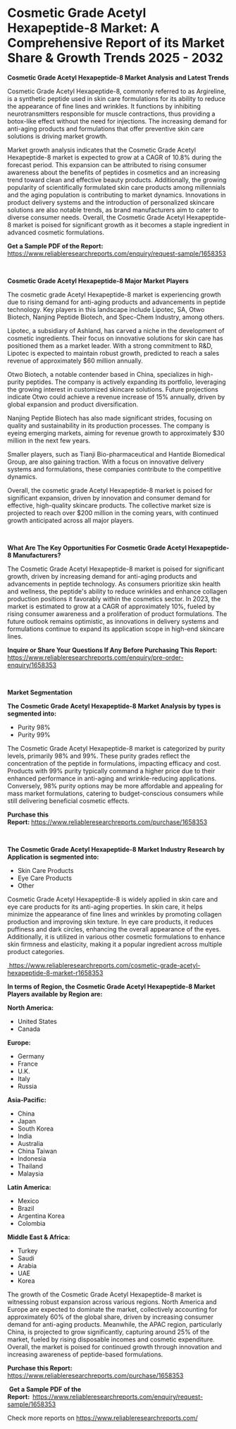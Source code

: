 <p><h1>Cosmetic Grade Acetyl Hexapeptide-8 Market: A Comprehensive Report of its Market Share & Growth Trends 2025 - 2032</h1></p><p><strong>Cosmetic Grade Acetyl Hexapeptide-8 Market Analysis and Latest Trends</strong></p>
<p><p>Cosmetic Grade Acetyl Hexapeptide-8, commonly referred to as Argireline, is a synthetic peptide used in skin care formulations for its ability to reduce the appearance of fine lines and wrinkles. It functions by inhibiting neurotransmitters responsible for muscle contractions, thus providing a botox-like effect without the need for injections. The increasing demand for anti-aging products and formulations that offer preventive skin care solutions is driving market growth.</p><p>Market growth analysis indicates that the Cosmetic Grade Acetyl Hexapeptide-8 market is expected to grow at a CAGR of 10.8% during the forecast period. This expansion can be attributed to rising consumer awareness about the benefits of peptides in cosmetics and an increasing trend toward clean and effective beauty products. Additionally, the growing popularity of scientifically formulated skin care products among millennials and the aging population is contributing to market dynamics. Innovations in product delivery systems and the introduction of personalized skincare solutions are also notable trends, as brand manufacturers aim to cater to diverse consumer needs. Overall, the Cosmetic Grade Acetyl Hexapeptide-8 market is poised for significant growth as it becomes a staple ingredient in advanced cosmetic formulations.</p></p>
<p><strong>Get a Sample PDF of the Report:&nbsp;</strong> <a href="https://www.reliableresearchreports.com/enquiry/request-sample/1658353?utm_campaign=3260&utm_medium=2&utm_source=Github&utm_content=ia&utm_term=23032025&utm_id=cosmetic-grade-acetyl-hexapeptide-8">https://www.reliableresearchreports.com/enquiry/request-sample/1658353</a></p>
<p>&nbsp;</p>
<p><strong>Cosmetic Grade Acetyl Hexapeptide-8 Major Market Players</strong></p>
<p><p>The cosmetic grade Acetyl Hexapeptide-8 market is experiencing growth due to rising demand for anti-aging products and advancements in peptide technology. Key players in this landscape include Lipotec, SA, Otwo Biotech, Nanjing Peptide Biotech, and Spec-Chem Industry, among others.</p><p>Lipotec, a subsidiary of Ashland, has carved a niche in the development of cosmetic ingredients. Their focus on innovative solutions for skin care has positioned them as a market leader. With a strong commitment to R&D, Lipotec is expected to maintain robust growth, predicted to reach a sales revenue of approximately $60 million annually.</p><p>Otwo Biotech, a notable contender based in China, specializes in high-purity peptides. The company is actively expanding its portfolio, leveraging the growing interest in customized skincare solutions. Future projections indicate Otwo could achieve a revenue increase of 15% annually, driven by global expansion and product diversification.</p><p>Nanjing Peptide Biotech has also made significant strides, focusing on quality and sustainability in its production processes. The company is eyeing emerging markets, aiming for revenue growth to approximately $30 million in the next few years.</p><p>Smaller players, such as Tianji Bio-pharmaceutical and Hantide Biomedical Group, are also gaining traction. With a focus on innovative delivery systems and formulations, these companies contribute to the competitive dynamics.</p><p>Overall, the cosmetic grade Acetyl Hexapeptide-8 market is poised for significant expansion, driven by innovation and consumer demand for effective, high-quality skincare products. The collective market size is projected to reach over $200 million in the coming years, with continued growth anticipated across all major players.</p></p>
<p>&nbsp;</p>
<p><strong>What Are The Key Opportunities For Cosmetic Grade Acetyl Hexapeptide-8 Manufacturers?</strong></p>
<p><p>The Cosmetic Grade Acetyl Hexapeptide-8 market is poised for significant growth, driven by increasing demand for anti-aging products and advancements in peptide technology. As consumers prioritize skin health and wellness, the peptide's ability to reduce wrinkles and enhance collagen production positions it favorably within the cosmetics sector. In 2023, the market is estimated to grow at a CAGR of approximately 10%, fueled by rising consumer awareness and a proliferation of product formulations. The future outlook remains optimistic, as innovations in delivery systems and formulations continue to expand its application scope in high-end skincare lines.</p></p>
<p><strong>Inquire or Share Your Questions If Any Before Purchasing This Report:</strong> <a href="https://www.reliableresearchreports.com/enquiry/pre-order-enquiry/1658353?utm_campaign=3260&utm_medium=2&utm_source=Github&utm_content=ia&utm_term=23032025&utm_id=cosmetic-grade-acetyl-hexapeptide-8">https://www.reliableresearchreports.com/enquiry/pre-order-enquiry/1658353</a></p>
<p>&nbsp;</p>
<p><strong>Market Segmentation</strong></p>
<p><strong>The Cosmetic Grade Acetyl Hexapeptide-8 Market Analysis by types is segmented into:</strong></p>
<p><ul><li>Purity 98%</li><li>Purity 99%</li></ul></p>
<p><p>The Cosmetic Grade Acetyl Hexapeptide-8 market is categorized by purity levels, primarily 98% and 99%. These purity grades reflect the concentration of the peptide in formulations, impacting efficacy and cost. Products with 99% purity typically command a higher price due to their enhanced performance in anti-aging and wrinkle-reducing applications. Conversely, 98% purity options may be more affordable and appealing for mass market formulations, catering to budget-conscious consumers while still delivering beneficial cosmetic effects.</p></p>
<p><strong>Purchase this Report:&nbsp;</strong><a href="https://www.reliableresearchreports.com/purchase/1658353?utm_campaign=3260&utm_medium=2&utm_source=Github&utm_content=ia&utm_term=23032025&utm_id=cosmetic-grade-acetyl-hexapeptide-8">https://www.reliableresearchreports.com/purchase/1658353</a></p>
<p>&nbsp;</p>
<p><strong>The Cosmetic Grade Acetyl Hexapeptide-8 Market Industry Research by Application is segmented into:</strong></p>
<p><ul><li>Skin Care Products</li><li>Eye Care Products</li><li>Other</li></ul></p>
<p><p>Cosmetic Grade Acetyl Hexapeptide-8 is widely applied in skin care and eye care products for its anti-aging properties. In skin care, it helps minimize the appearance of fine lines and wrinkles by promoting collagen production and improving skin texture. In eye care products, it reduces puffiness and dark circles, enhancing the overall appearance of the eyes. Additionally, it is utilized in various other cosmetic formulations to enhance skin firmness and elasticity, making it a popular ingredient across multiple product categories.</p></p>
<p><a href="https://www.reliableresearchreports.com/cosmetic-grade-acetyl-hexapeptide-8-market-r1658353?utm_campaign=3260&utm_medium=2&utm_source=Github&utm_content=ia&utm_term=23032025&utm_id=cosmetic-grade-acetyl-hexapeptide-8">&nbsp;https://www.reliableresearchreports.com/cosmetic-grade-acetyl-hexapeptide-8-market-r1658353</a></p>
<p><strong>In terms of Region, the Cosmetic Grade Acetyl Hexapeptide-8 Market Players available by Region are:</strong></p>
<p>
    <p> <strong> North America: </strong>
        <ul>
            <li>United States</li>
            <li>Canada</li>
        </ul>
        </p> 
    <p> <strong> Europe: </strong>
        <ul>
            <li>Germany</li>
            <li>France</li>
            <li>U.K.</li>
            <li>Italy</li>
            <li>Russia</li>
        </ul>
        </p> 
    <p> <strong> Asia-Pacific: </strong>
        <ul>
            <li>China</li>
            <li>Japan</li>
            <li>South Korea</li>
            <li>India</li>
            <li>Australia</li>
            <li>China Taiwan</li>
            <li>Indonesia</li>
            <li>Thailand</li>
            <li>Malaysia</li>
        </ul>
        </p> 
    <p> <strong> Latin America: </strong>
        <ul>
            <li>Mexico</li>
            <li>Brazil</li>
            <li>Argentina Korea</li>
            <li>Colombia</li>
        </ul>
        </p> 
    <p> <strong> Middle East & Africa: </strong>
        <ul>
            <li>Turkey</li>
            <li>Saudi</li>
            <li>Arabia</li>
            <li>UAE</li>
            <li>Korea</li>
        </ul>
    </p>
    </p>
<p><p>The growth of the Cosmetic Grade Acetyl Hexapeptide-8 market is witnessing robust expansion across various regions. North America and Europe are expected to dominate the market, collectively accounting for approximately 60% of the global share, driven by increasing consumer demand for anti-aging products. Meanwhile, the APAC region, particularly China, is projected to grow significantly, capturing around 25% of the market, fueled by rising disposable incomes and cosmetic expenditure. Overall, the market is poised for continued growth through innovation and increasing awareness of peptide-based formulations.</p></p>
<p><strong>Purchase this Report: </strong><a href="https://www.reliableresearchreports.com/purchase/1658353?utm_campaign=3260&utm_medium=2&utm_source=Github&utm_content=ia&utm_term=23032025&utm_id=cosmetic-grade-acetyl-hexapeptide-8">https://www.reliableresearchreports.com/purchase/1658353</a></p>
<p>&nbsp;<strong>Get a Sample PDF of the Report:&nbsp;&nbsp;</strong><a href="https://www.reliableresearchreports.com/enquiry/request-sample/1658353?utm_campaign=3260&utm_medium=2&utm_source=Github&utm_content=ia&utm_term=23032025&utm_id=cosmetic-grade-acetyl-hexapeptide-8">https://www.reliableresearchreports.com/enquiry/request-sample/1658353</a></p>
<p><strong></strong></p>
<p>Check more reports on <a href="https://www.reliableresearchreports.com/?utm_campaign=3260&utm_medium=2&utm_source=Github&utm_content=ia&utm_term=23032025&utm_id=cosmetic-grade-acetyl-hexapeptide-8">https://www.reliableresearchreports.com/</a></p>